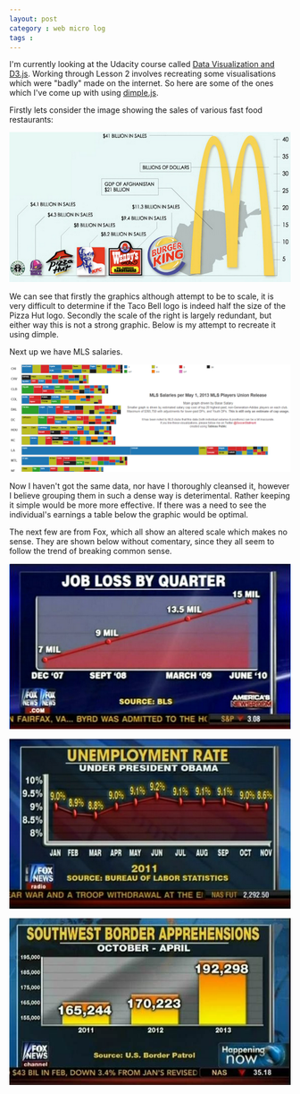 ```yaml
---
layout: post
category : web micro log
tags : 
---
```


I'm currently looking at the Udacity course called [Data Visualization and D3.js](https://www.udacity.com/course/ud507). Working through Lesson 2 involves recreating some visualisations which were "badly" made on the internet. So here are some of the ones which I've come up with using [dimple.js](http://dimplejs.org).

Firstly lets consider the image showing the sales of various fast food restaurants:

![fastfood](/img/dimple-data/fastfood.jpg)

We can see that firstly the graphics although attempt to be to scale, it is very difficult to determine if the Taco Bell logo is indeed half the size of the Pizza Hut logo. Secondly the scale of the right is largely redundant, but either way this is not a strong graphic. Below is my attempt to recreate it using dimple.

<div id="fastfood"></div>

Next up we have MLS salaries. 

![mls](/img/dimple-data/mls.jpg)

Now I haven't got the same data, nor have I thoroughly cleansed it, however I believe grouping them in such a dense way is deterimental. Rather keeping it simple would be more more effective. If there was a need to see the individual's earnings a table below the graphic would be optimal. 

<div id="mls"></div>

The next few are from Fox, which all show an altered scale which makes no sense. They are shown below without comentary, since they all seem to follow the trend of breaking common sense.

![jobloss](/img/dimple-data/jobloss.jpg)

<div id="jobloss"></div>

![unemployment](/img/dimple-data/unemployment.jpg)

<div id="unemployment"></div>

![border](/img/dimple-data/border.jpg)

<div id="border"></div>

<script src="http://d3js.org/d3.v3.min.js"></script>
<script src="http://dimplejs.org/dist/dimple.v2.0.0.min.js"></script>

<script>
function drawFF(data) {
"use strict";
var margin = 75,
width = 575 - margin,
height = 400 - margin;

/*add the title to the plot.*/
d3.select("#fastfood")
.append("h2")
.text("Fast Food Sales");

var svg = d3.select("#fastfood")
.append("svg")
.attr("width", width + margin)
.attr("height", height + margin)
.append('g')
.attr('class','chart');
/*
Dimple.js Chart construction code
*/

var myChart = new dimple.chart(svg, data);
var x = myChart.addCategoryAxis("x", "restaurant");           
var y = myChart.addMeasureAxis("y", "sales");          


y.tickFormat = ',.f'; // add the decimals in the tooltip
myChart.addSeries(null, dimple.plot.bar);          
myChart.draw();

x.titleShape.text("Restaurant");
y.titleShape.text("Sales (in Billions)");
}

function drawMLS(data) {

/*
D3.js setup code
*/

"use strict";
var margin = 75,
width = 575 - margin,
height = 400 - margin;

/*add the title to the plot.*/
d3.select("#mls")
.append("h2")
.text("2014 MLS Player Salaries");

var svg = d3.select("#mls")
.append("svg")
.attr("width", width + margin)
.attr("height", height + margin)
.append('g')
.attr('class','chart');

/*
Dimple.js Chart construction code
*/
var myChart = new dimple.chart(svg, data);
var x = myChart.addCategoryAxis("x", "Club");           
var y = myChart.addMeasureAxis("y", "Base Salary");          

y.tickFormat = ',.f'; 

myChart.addSeries("Position", dimple.plot.bar);          
myChart.draw();

//x.titleShape.text("Restaurant");
//y.titleShape.text("Sales (in Billions)");

};

function drawJL(data) {

/*
D3.js setup code
*/

"use strict";
var margin = 75,
width = 575 - margin,
height = 400 - margin;

/*add the title to the plot.*/
d3.select("#jobloss")
.append("h2")
.text("Job Loss By Quarter (according to Fox News)");

var svg = d3.select("#jobloss")
.append("svg")
.attr("width", width + margin)
.attr("height", height + margin)
.append('g')
.attr('class','chart');

/*
Dimple.js Chart construction code
*/
var myChart = new dimple.chart(svg, data);
var x = myChart.addTimeAxis("x", "Year");           
var y = myChart.addMeasureAxis("y", "Job Loss");
x.tickFormat = "%Y";
y.tickFormat = ',.f'; 

myChart.addSeries(null, dimple.plot.line);
myChart.addSeries(null, dimple.plot.scatter);
myChart.draw();

//x.titleShape.text("Restaurant");
//y.titleShape.text("Sales (in Billions)");

};

function drawEM(data) {

/*
D3.js setup code
*/

"use strict";
var margin = 75,
width = 575 - margin,
height = 400 - margin;

/*add the title to the plot.*/
d3.select("#unemployment")
.append("h2")
.text("Job Loss By Quarter (according to Fox News)");

var svg = d3.select("#unemployment")
.append("svg")
.attr("width", width + margin)
.attr("height", height + margin)
.append('g')
.attr('class','chart');

/*
Dimple.js Chart construction code
*/
var myChart = new dimple.chart(svg, data);
var x = myChart.addTimeAxis("x", "Date");           
var y = myChart.addMeasureAxis("y", "Employment Rate");
x.tickFormat = "%d-%Y";
y.tickFormat = ',.f'; 

myChart.addSeries(null, dimple.plot.line);
myChart.addSeries(null, dimple.plot.scatter);
myChart.draw();

//x.titleShape.text("Restaurant");
//y.titleShape.text("Sales (in Billions)");

};

function drawB(data) {

/*
D3.js setup code
*/

"use strict";
var margin = 75,
width = 575 - margin,
height = 400 - margin;

/*add the title to the plot.*/
d3.select("#border")
.append("h2")
.text("Southwest Border Apprehensions");

var svg = d3.select("#border")
.append("svg")
.attr("width", width + margin)
.attr("height", height + margin)
.append('g')
.attr('class','chart');

/*
Dimple.js Chart construction code
*/
var myChart = new dimple.chart(svg, data);
var x = myChart.addCategoryAxis("x", "Year");           
var y = myChart.addMeasureAxis("y", "Border Apprehensions");
y.tickFormat = ',.f'; 

myChart.addSeries(null, dimple.plot.bar);
myChart.draw();

};

</script>

<script>
d3.tsv("/img/dimple-data/fastfood.tsv", drawFF);
d3.tsv("/img/dimple-data/mls_salaries_2014.tsv", drawMLS);
d3.tsv("/img/dimple-data/jobloss.tsv", drawJL);
d3.tsv("/img/dimple-data/employment.tsv", drawEM);
d3.tsv("/img/dimple-data/border.tsv", drawB);
</script>
